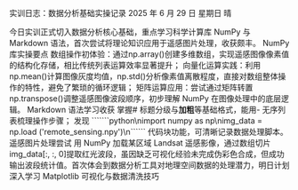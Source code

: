 实训日志：数据分析基础实操记录
2025 年 6 月 29 日 星期日 晴

今日实训正式切入数据分析核心基础，重点学习科学计算库 NumPy 与 Markdown 语法，首次尝试将理论知识应用于遥感图片处理，收获颇丰。
NumPy 库实操要点
数组操作初体验：通过np.array()创建多维数组，实现遥感图像像素值的结构化存储，相比传统列表运算效率显著提升；
向量化运算实践：利用np.mean()计算图像灰度均值，np.std()分析像素值离散程度，直接对数组整体操作的特性，避免了繁琐的循环逻辑；
矩阵运算应用：尝试通过矩阵转置np.transpose()调整遥感图像波段顺序，初步理解 NumPy 在图像处理中的底层逻辑。
Markdown 语法学习收获
掌握# 标题分级与**加粗**等基础格式，能用- 无序列表梳理操作步骤；
发现 ```````python\nimport numpy as np\nimg_data = np.load ('remote_sensing.npy')\n`````` 代码块功能，可清晰记录数据处理脚本。
遥感图片处理尝试
用 NumPy 加载某区域 Landsat 遥感影像，通过数组切片img_data[:, :, 0]提取红光波段，虽因缺乏可视化经验未完成伪彩色合成，但成功输出波段统计值。首次体会到数据分析工具对地理空间数据的处理潜力，明日计划深入学习 Matplotlib 可视化与数据清洗技巧